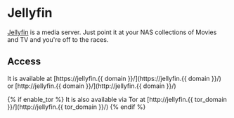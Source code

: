 # Jellyfin

[Jellyfin](https://github.com/jellyfin/jellyfin) is a media server. Just point it at your NAS collections of Movies and TV and you're off to the races.

## Access

It is available at [https://jellyfin.{{ domain }}/](https://jellyfin.{{ domain }}/) or [http://jellyfin.{{ domain }}/](http://jellyfin.{{ domain }}/)

{% if enable_tor %}
It is also available via Tor at [http://jellyfin.{{ tor_domain }}/](http://jellyfin.{{ tor_domain }}/)
{% endif %}
